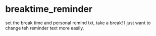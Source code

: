 # breaktime_reminder
set the break time and personal remind txt, take a break!
  I just want to change teh reminder text more easily.
